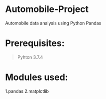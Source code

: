 # Automobile-Project
Automobile data analysis using Python Pandas
# Prerequisites:
 >Pyhton 3.7.4
# Modules used:
 1.pandas
 2.matplotlib
 
